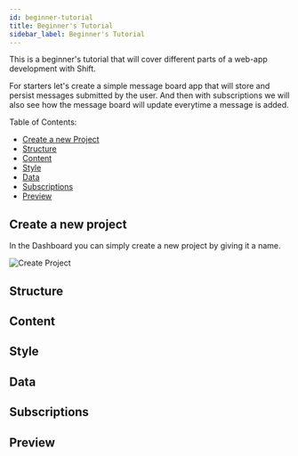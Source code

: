 ```yaml
---
id: beginner-tutorial
title: Beginner's Tutorial
sidebar_label: Beginner's Tutorial
---
```

This is a beginner's tutorial that will cover different parts of a web-app development with Shift.

For starters let's create a simple message board app that will store and persist messages submitted by the user.
And then with subscriptions we will also see how the message board will update everytime a message is added.

Table of Contents:
* [Create a new Project](#create-a-new-project)
* [Structure](#structure)
* [Content](#content)
* [Style](#style)
* [Data](#data)
* [Subscriptions](#subscriptions)
* [Preview](#preview)



## Create a new project

In the Dashboard you can simply create a new project by giving it a name.

![Create Project](/docs/docs/assets/firsttutorial.gif)

## Structure

## Content

## Style

## Data

## Subscriptions

## Preview
